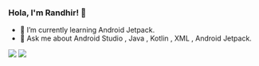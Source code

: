### Hola, I'm Randhir! 👋


- 🌱 I’m currently learning Android Jetpack.
- 💬 Ask me about Android Studio , Java , Kotlin , XML , Android Jetpack.

<img src="https://github-readme-stats.vercel.app/api?username=ImRandhir&&show_icons=true&title_color=13EF3B&icon_color=13EF3B&text_color=daf7dc&bg_color=151515">



<img src="https://github-readme-stats.vercel.app/api/top-langs/?username=ImRandhir&langs_count=6&hide=makefile,nesc,cmake,qmake&hide_border=false&title_color=13EF3B&show_icons=true&layout=compact&bg_color=151515&text_color=ffffff">
